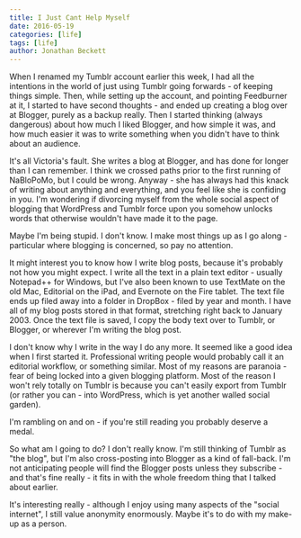 ```yaml
---
title: I Just Cant Help Myself
date: 2016-05-19
categories: [life]
tags: [life]
author: Jonathan Beckett
---
```


When I renamed my Tumblr account earlier this week, I had all the intentions in the world of just using Tumblr going forwards - of keeping things simple. Then, while setting up the account, and pointing Feedburner at it, I started to have second thoughts - and ended up creating a blog over at Blogger, purely as a backup really. Then I started thinking (always dangerous) about how much I liked Blogger, and how simple it was, and how much easier it was to write something when you didn't have to think about an audience.

It's all Victoria's fault. She writes a blog at Blogger, and has done for longer than I can remember. I think we crossed paths prior to the first running of NaBloPoMo, but I could be wrong. Anyway - she has always had this knack of writing about anything and everything, and you feel like she is confiding in you. I'm wondering if divorcing myself from the whole social aspect of blogging that WordPress and Tumblr force upon you somehow unlocks words that otherwise wouldn't have made it to the page.

Maybe I'm being stupid. I don't know. I make most things up as I go along - particular where blogging is concerned, so pay no attention.

It might interest you to know how I write blog posts, because it's probably not how you might expect. I write all the text in a plain text editor - usually Notepad++ for Windows, but I've also been known to use TextMate on the old Mac, Editorial on the iPad, and Evernote on the Fire tablet. The text file ends up filed away into a folder in DropBox - filed by year and month. I have all of my blog posts stored in that format, stretching right back to January 2003. Once the text file is saved, I copy the body text over to Tumblr, or Blogger, or wherever I'm writing the blog post.

I don't know why I write in the way I do any more. It seemed like a good idea when I first started it. Professional writing people would probably call it an editorial workflow, or something similar. Most of my reasons are paranoia - fear of being locked into a given blogging platform. Most of the reason I won't rely totally on Tumblr is because you can't easily export from Tumblr (or rather you can - into WordPress, which is yet another walled social garden).

I'm rambling on and on - if you're still reading you probably deserve a medal.

So what am I going to do? I don't really know. I'm still thinking of Tumblr as "the blog", but I'm also cross-posting into Blogger as a kind of fall-back. I'm not anticipating people will find the Blogger posts unless they subscribe - and that's fine really - it fits in with the whole freedom thing that I talked about earlier.

It's interesting really - although I enjoy using many aspects of the "social internet", I still value anonymity enormously. Maybe it's to do with my make-up as a person.